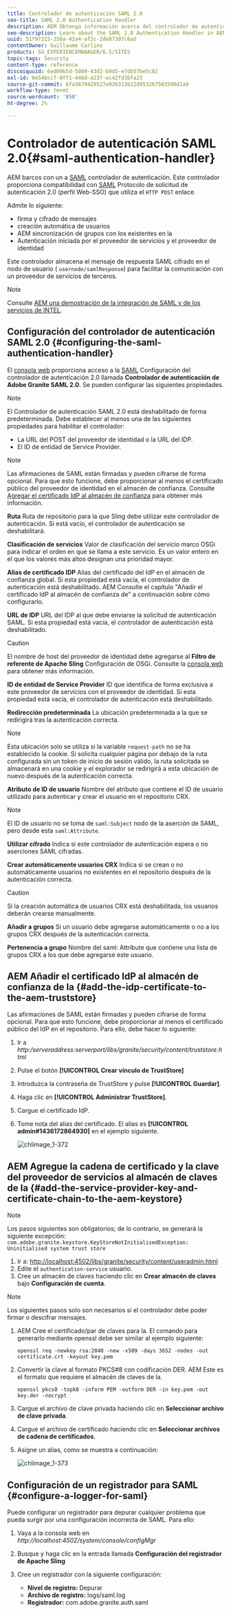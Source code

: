 ```yaml
---
title: Controlador de autenticación SAML 2.0
seo-title: SAML 2.0 Authentication Handler
description: AEM Obtenga información acerca del controlador de autenticación SAML 2.0 en la documentación de.
seo-description: Learn about the SAML 2.0 Authentication Handler in AEM.
uuid: 51f97315-350a-42a4-af2c-2de87307c6ad
contentOwner: Guillaume Carlino
products: SG_EXPERIENCEMANAGER/6.5/SITES
topic-tags: Security
content-type: reference
discoiquuid: 6ed09b5d-5089-43d2-b9d5-e7db57be5c02
exl-id: 8e54bccf-0ff1-448d-a237-ec42fd3bfa23
source-git-commit: 6fa3679429527e026313b22d953267503598d1a9
workflow-type: tm+mt
source-wordcount: '850'
ht-degree: 2%

---
```


# Controlador de autenticación SAML 2.0{#saml-authentication-handler}

AEM barcos con un a [SAML](https://saml.xml.org/saml-specifications) controlador de autenticación. Este controlador proporciona compatibilidad con [SAML](https://saml.xml.org/saml-specifications) Protocolo de solicitud de autenticación 2.0 (perfil Web-SSO) que utiliza el `HTTP POST` enlace.

Admite lo siguiente:

* firma y cifrado de mensajes
* creación automática de usuarios
* AEM sincronización de grupos con los existentes en la
* Autenticación iniciada por el proveedor de servicios y el proveedor de identidad

Este controlador almacena el mensaje de respuesta SAML cifrado en el nodo de usuario ( `usernode/samlResponse`) para facilitar la comunicación con un proveedor de servicios de terceros.

>[!NOTE]
>
>Consulte [AEM una demostración de la integración de SAML y de los servicios de INTEL](https://experienceleague.adobe.com/docs/experience-cloud-kcs/kbarticles/KA-17481.html?lang=es).

## Configuración del controlador de autenticación SAML 2.0 {#configuring-the-saml-authentication-handler}

El [consola web](/help/sites-deploying/configuring-osgi.md) proporciona acceso a la [SAML](https://saml.xml.org/saml-specifications) Configuración del controlador de autenticación 2.0 llamada **Controlador de autenticación de Adobe Granite SAML 2.0**. Se pueden configurar las siguientes propiedades.

>[!NOTE]
>
>El Controlador de autenticación SAML 2.0 está deshabilitado de forma predeterminada. Debe establecer al menos una de las siguientes propiedades para habilitar el controlador:
>
>* La URL del POST del proveedor de identidad o la URL del IDP.
>* El ID de entidad de Service Provider.
>


>[!NOTE]
>
>Las afirmaciones de SAML están firmadas y pueden cifrarse de forma opcional. Para que esto funcione, debe proporcionar al menos el certificado público del proveedor de identidad en el almacén de confianza. Consulte [Agregar el certificado IdP al almacén de confianza](/help/sites-administering/saml-2-0-authenticationhandler.md#add-the-idp-certificate-to-the-aem-truststore) para obtener más información.

**Ruta** Ruta de repositorio para la que Sling debe utilizar este controlador de autenticación. Si está vacío, el controlador de autenticación se deshabilitará.

**Clasificación de servicios** Valor de clasificación del servicio marco OSGi para indicar el orden en que se llama a este servicio. Es un valor entero en el que los valores más altos designan una prioridad mayor.

**Alias de certificado IDP** Alias del certificado del IdP en el almacén de confianza global. Si esta propiedad está vacía, el controlador de autenticación está deshabilitado. AEM Consulte el capítulo &quot;Añadir el certificado IdP al almacén de confianza de&quot; a continuación sobre cómo configurarlo.

**URL de IDP** URL del IDP al que debe enviarse la solicitud de autenticación SAML. Si esta propiedad está vacía, el controlador de autenticación está deshabilitado.

>[!CAUTION]
>
>El nombre de host del proveedor de identidad debe agregarse al **Filtro de referente de Apache Sling** Configuración de OSGi. Consulte la [consola web](/help/sites-deploying/configuring-osgi.md) para obtener más información.

**ID de entidad de Service Provider** ID que identifica de forma exclusiva a este proveedor de servicios con el proveedor de identidad. Si esta propiedad está vacía, el controlador de autenticación está deshabilitado.

**Redirección predeterminada** La ubicación predeterminada a la que se redirigirá tras la autenticación correcta.

>[!NOTE]
>
>Esta ubicación solo se utiliza si la variable `request-path` no se ha establecido la cookie. Si solicita cualquier página por debajo de la ruta configurada sin un token de inicio de sesión válido, la ruta solicitada se almacenará en una cookie
>y el explorador se redirigirá a esta ubicación de nuevo después de la autenticación correcta.

**Atributo de ID de usuario** Nombre del atributo que contiene el ID de usuario utilizado para autenticar y crear el usuario en el repositorio CRX.

>[!NOTE]
>
>El ID de usuario no se toma de `saml:Subject` nodo de la aserción de SAML, pero desde esta `saml:Attribute`.

**Utilizar cifrado** Indica si este controlador de autenticación espera o no aserciones SAML cifradas.

**Crear automáticamente usuarios CRX** Indica si se crean o no automáticamente usuarios no existentes en el repositorio después de la autenticación correcta.

>[!CAUTION]
>
>Si la creación automática de usuarios CRX está deshabilitada, los usuarios deberán crearse manualmente.

**Añadir a grupos** Si un usuario debe agregarse automáticamente o no a los grupos CRX después de la autenticación correcta.

**Pertenencia a grupo** Nombre del saml: Attribute que contiene una lista de grupos CRX a los que debe agregarse este usuario.

## AEM Añadir el certificado IdP al almacén de confianza de la {#add-the-idp-certificate-to-the-aem-truststore}

Las afirmaciones de SAML están firmadas y pueden cifrarse de forma opcional. Para que esto funcione, debe proporcionar al menos el certificado público del IdP en el repositorio. Para ello, debe hacer lo siguiente:

1. Ir a *http:/serveraddress:serverport/libs/granite/security/content/truststore.html*
1. Pulse el botón **[!UICONTROL Crear vínculo de TrustStore]**
1. Introduzca la contraseña de TrustStore y pulse **[!UICONTROL Guardar]**.
1. Haga clic en **[!UICONTROL Administrar TrustStore]**.
1. Cargue el certificado IdP.
1. Tome nota del alias del certificado. El alias es **[!UICONTROL admin#1436172864930]** en el ejemplo siguiente.

   ![chlimage_1-372](assets/chlimage_1-372.png)

## AEM Agregue la cadena de certificado y la clave del proveedor de servicios al almacén de claves de la {#add-the-service-provider-key-and-certificate-chain-to-the-aem-keystore}

>[!NOTE]
>
>Los pasos siguientes son obligatorios; de lo contrario, se generará la siguiente excepción: `com.adobe.granite.keystore.KeyStoreNotInitialisedException: Uninitialised system trust store`

1. Ir a: [http://localhost:4502/libs/granite/security/content/useradmin.html](http://localhost:4502/libs/granite/security/content/useradmin.html)
1. Edite el `authentication-service` usuario.
1. Cree un almacén de claves haciendo clic en **Crear almacén de claves** bajo **Configuración de cuenta**.

>[!NOTE]
>
>Los siguientes pasos solo son necesarios si el controlador debe poder firmar o descifrar mensajes.

1. AEM Cree el certificado/par de claves para la. El comando para generarlo mediante openssl debe ser similar al ejemplo siguiente:

   `openssl req -newkey rsa:2048 -new -x509 -days 3652 -nodes -out certificate.crt -keyout key.pem`

1. Convertir la clave al formato PKCS#8 con codificación DER. AEM Este es el formato que requiere el almacén de claves de la.

   `openssl pkcs8 -topk8 -inform PEM -outform DER -in key.pem -out key.der -nocrypt`

1. Cargue el archivo de clave privada haciendo clic en **Seleccionar archivo de clave privada**.
1. Cargue el archivo de certificado haciendo clic en **Seleccionar archivos de cadena de certificados**.
1. Asigne un alias, como se muestra a continuación:

   ![chlimage_1-373](assets/chlimage_1-373.png)

## Configuración de un registrador para SAML {#configure-a-logger-for-saml}

Puede configurar un registrador para depurar cualquier problema que pueda surgir por una configuración incorrecta de SAML. Para ello:

1. Vaya a la consola web en *http://localhost:4502/system/console/configMgr*
1. Busque y haga clic en la entrada llamada **Configuración del registrador de Apache Sling**
1. Cree un registrador con la siguiente configuración:

   * **Nivel de registro:** Depurar
   * **Archivo de registro:** logs/saml.log
   * **Registrador:** com.adobe.granite.auth.saml
